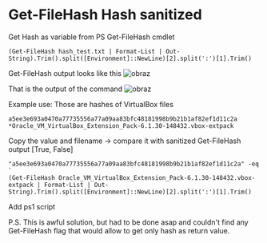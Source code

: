 # Get-FileHash Hash sanitized
Get Hash as variable from PS Get-FileHash cmdlet
```
(Get-FileHash hash_test.txt | Format-List | Out-String).Trim().split([Environment]::NewLine)[2].split(':')[1].Trim()
```

Get-FileHash output looks like this
![obraz](https://user-images.githubusercontent.com/82705344/145817672-cea717ad-b2e4-40f0-82de-3abaedf15443.png)
 
 That is the output of the command
![obraz](https://user-images.githubusercontent.com/82705344/145818144-82cbac71-6eec-4197-9f37-93385cf80e9f.png)

Example use:
Those are hashes of VirtualBox files
```
a5ee3e693a0470a77735556a77a09aa83bfc48181998b9b21b1af82ef1d11c2a *Oracle_VM_VirtualBox_Extension_Pack-6.1.30-148432.vbox-extpack
```
Copy the value and filename -> compare it with sanitized Get-FileHash output [True, False]
```
"a5ee3e693a0470a77735556a77a09aa83bfc48181998b9b21b1af82ef1d11c2a" -eq `
(Get-FileHash Oracle_VM_VirtualBox_Extension_Pack-6.1.30-148432.vbox-extpack | Format-List | Out-String).Trim().split([Environment]::NewLine)[2].split(':')[1].Trim()
```

Add ps1 script

P.S. This is awful solution, but had to be done asap and couldn't find any Get-FileHash flag that would allow to get only hash as return value.
